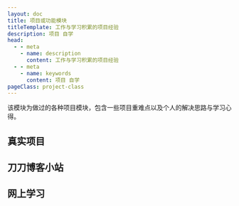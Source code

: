 ```yaml
---
layout: doc
title: 项目或功能模块
titleTemplate: 工作与学习积累的项目经验
description: 项目 自学
head:
  - - meta
    - name: description
      content: 工作与学习积累的项目经验
  - - meta
    - name: keywords
      content: 项目 自学
pageClass: project-class
---
```


该模块为做过的各种项目模块，包含一些项目重难点以及个人的解决思路与学习心得。

## 真实项目

<BlogLis :items="[
  {
    title: '灵思',
    link: '/project/lingsi/',
    description: `<p>灵思项目多以多端为主，因此技术栈方面多采用 \`UniApp\` 实现多端。由于公司规模较小，因此采取保守策略使用 \`Vue2\` 。</p>`,
  },
  {
    title: '百度外包',
    link: '/project/baidu/',
    description: `<p>百度外包项目多以百度地图为主，主要通过地图展示模型、扎点、线等因素。由于项目需要提供组件给客户使用，因此使用 \`Vue2.7\` 版本，无论客户使用 \`Vue2\` 还是 \`Vue3\` 都能适配。</p><p>业务方面偏大屏，大量采用 \`Echart\` ，也针对配置项做了UI适配处理。</p>`,
  },
]" />

## 刀刀博客小站

<BlogLis :items="[
  {
    title: '刀刀博客小站',
    link: '/project/daodao/',
    description: `<p>刀刀博客效果如何通过代码实现，附带源码展示。</p>`,
  },
]" />

## 网上学习

<BlogLis :items="[
  {
    title: '自主学习',
    link: '/project/myself/',
    description: `<p>网上项目学习，包含多种技术栈。</p>`,
  },
]" />